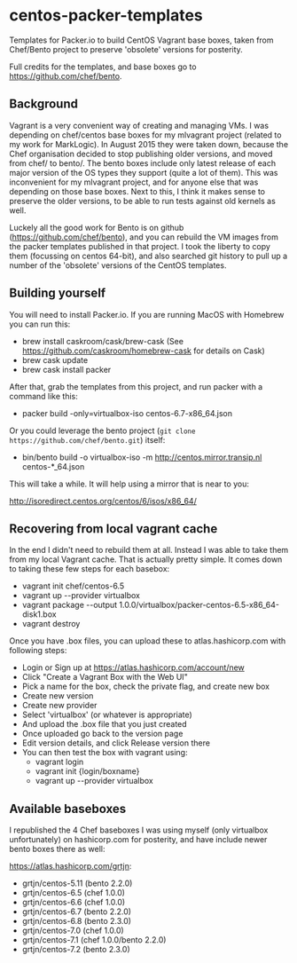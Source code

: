 # centos-packer-templates

Templates for Packer.io to build CentOS Vagrant base boxes, taken from Chef/Bento project to preserve 'obsolete' versions for posterity.

Full credits for the templates, and base boxes go to https://github.com/chef/bento.

## Background

Vagrant is a very convenient way of creating and managing VMs. I was depending on chef/centos base boxes for my mlvagrant project (related to my work for MarkLogic). In August 2015 they were taken down, because the Chef organisation decided to stop publishing older versions, and moved from chef/ to bento/. The bento boxes include only latest release of each major version of the OS types they support (quite a lot of them). This was inconvenient for my mlvagrant project, and for anyone else that was depending on those base boxes. Next to this, I think it makes sense to preserve the older versions, to be able to run tests against old kernels as well.

Luckely all the good work for Bento is on github (https://github.com/chef/bento), and you can rebuild the VM images from the packer templates published in that project. I took the liberty to copy them (focussing on centos 64-bit), and also searched git history to pull up a number of the 'obsolete' versions of the CentOS templates.

## Building yourself

You will need to install Packer.io. If you are running MacOS with Homebrew you can run this:

- brew install caskroom/cask/brew-cask (See https://github.com/caskroom/homebrew-cask for details on Cask)
- brew cask update
- brew cask install packer

After that, grab the templates from this project, and run packer with a command like this:

- packer build -only=virtualbox-iso centos-6.7-x86_64.json

Or you could leverage the bento project (`git clone https://github.com/chef/bento.git`) itself:

- bin/bento build -o virtualbox-iso -m http://centos.mirror.transip.nl centos-*_64.json

This will take a while. It will help using a mirror that is near to you:

  http://isoredirect.centos.org/centos/6/isos/x86_64/

## Recovering from local vagrant cache

In the end I didn't need to rebuild them at all. Instead I was able to take them from my local Vagrant cache. That is actually pretty simple. It comes down to taking these few steps for each basebox:

- vagrant init chef/centos-6.5
- vagrant up --provider virtualbox
- vagrant package --output 1.0.0/virtualbox/packer-centos-6.5-x86_64-disk1.box
- vagrant destroy

Once you have .box files, you can upload these to atlas.hashicorp.com with following steps:

- Login or Sign up at https://atlas.hashicorp.com/account/new
- Click "Create a Vagrant Box with the Web UI"
- Pick a name for the box, check the private flag, and create new box
- Create new version
- Create new provider
- Select 'virtualbox' (or whatever is appropriate)
- And upload the .box file that you just created
- Once uploaded go back to the version page
- Edit version details, and click Release version there
- You can then test the box with vagrant using:
  - vagrant login
  - vagrant init {login/boxname}
  - vagrant up --provider virtualbox

## Available baseboxes

I republished the 4 Chef baseboxes I was using myself (only virtualbox unfortunately) on hashicorp.com for posterity, and have include newer bento boxes there as well:

https://atlas.hashicorp.com/grtjn:

- grtjn/centos-5.11 (bento 2.2.0)
- grtjn/centos-6.5 (chef 1.0.0)
- grtjn/centos-6.6 (chef 1.0.0)
- grtjn/centos-6.7 (bento 2.2.0)
- grtjn/centos-6.8 (bento 2.3.0)
- grtjn/centos-7.0 (chef 1.0.0)
- grtjn/centos-7.1 (chef 1.0.0/bento 2.2.0)
- grtjn/centos-7.2 (bento 2.3.0)
